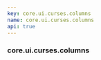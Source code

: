 ```yaml
---
key: core.ui.curses.columns
name: core.ui.curses.columns
api: true
---
```


### core.ui.curses.columns
